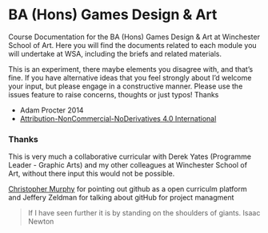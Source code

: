 BA (Hons) Games Design & Art
==============
Course Documentation for the BA (Hons) Games Design & Art at Winchester School of Art. Here you will find the documents related to each module you will undertake at WSA, including the briefs and related materials.

This is an experiment, there maybe elements you disagree with, and that’s fine. If you have alternative ideas that you feel strongly about I’d welcome your input, but please engage in a constructive manner. Please use the issues feature to raise concerns, thoughts or just typos! Thanks

- Adam Procter 2014
- [Attribution-NonCommercial-NoDerivatives 4.0 International](http://creativecommons.org/licenses/by-nc-nd/4.0/) 


### Thanks
This is very much a collaborative curricular with Derek Yates (Programme Leader - Graphic Arts) and my other colleagues at Winchester School of Art, without there input this would not be possible.

[Christopher Murphy](https://github.com/fehler/) for pointing out github as a open curriculm platform and Jeffery Zeldman for talking about gitHub for project managment

> If I have seen further it is by standing on the shoulders of giants.
> Isaac Newton